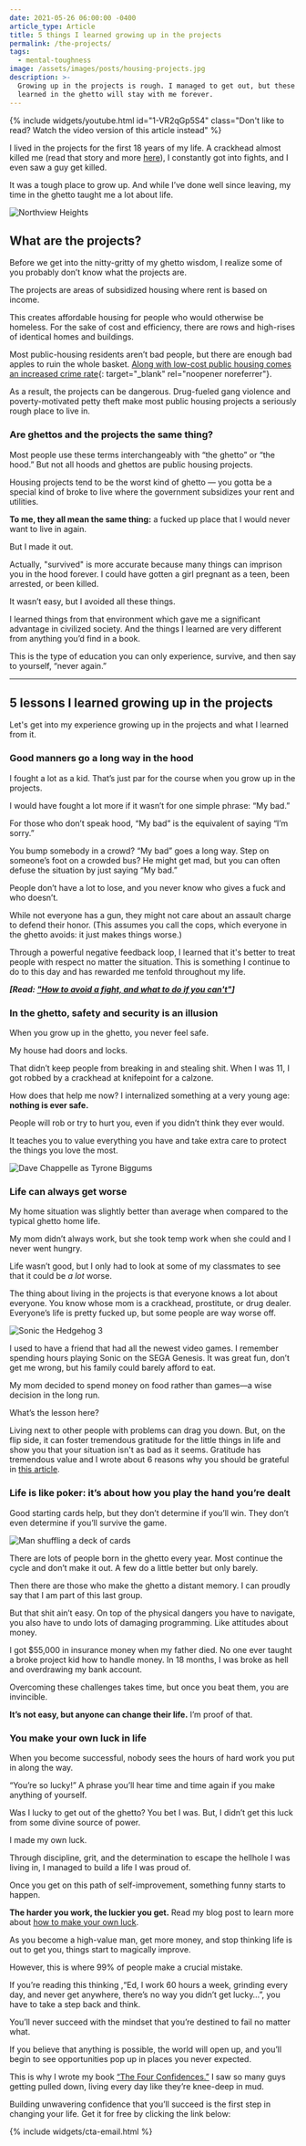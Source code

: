 ```yaml
---
date: 2021-05-26 06:00:00 -0400
article_type: Article
title: 5 things I learned growing up in the projects
permalink: /the-projects/
tags:
  - mental-toughness
image: /assets/images/posts/housing-projects.jpg
description: >-
  Growing up in the projects is rough. I managed to get out, but these lessons I
  learned in the ghetto will stay with me forever.
---
```

{% include widgets/youtube.html id="1-VR2qGp5S4" class="Don't like to read? Watch the video version of this article instead" %}

I lived in the projects for the first 18 years of my life. A crackhead almost killed me (read that story and more [here](/crackhead/)), I constantly got into fights, and I even saw a guy get killed.

It was a tough place to grow up. And while I’ve done well since leaving, my time in the ghetto taught me a lot about life.

![Northview Heights](/assets/images/posts/northview-heights.jpg "This image is from a recent news story about a kid who got shot in Northview Heights. I grew up a few blocks from that building.")

## What are the projects?

Before we get into the nitty-gritty of my ghetto wisdom, I realize some of you probably don’t know what the projects are.

The projects are areas of subsidized housing where rent is based on income.

This creates affordable housing for people who would otherwise be homeless. For the sake of cost and efficiency, there are rows and high-rises of identical homes and buildings.

Most public-housing residents aren’t bad people, but there are enough bad apples to ruin the whole basket. [Along with low-cost public housing comes an increased crime rate](https://www.city-journal.org/html/how-public-housing-harms-cities-12410.html){: target="_blank" rel="noopener noreferrer"}.

As a result, the projects can be dangerous. Drug-fueled gang violence and poverty-motivated petty theft make most public housing projects a seriously rough place to live in.

### Are ghettos and the projects the same thing?

Most people use these terms interchangeably with “the ghetto” or “the hood.” But not all hoods and ghettos are public housing projects.

Housing projects tend to be the worst kind of ghetto — you gotta be a special kind of broke to live where the government subsidizes your rent and utilities.

**To me, they all mean the same thing:** a fucked up place that I would never want to live in again.

But I made it out.

Actually, "survived" is more accurate because many things can imprison you in the hood forever. I could have gotten a girl pregnant as a teen, been arrested, or been killed.

It wasn’t easy, but I avoided all these things.

I learned things from that environment which gave me a significant advantage in civilized society. And the things I learned are very different from anything you’d find in a book.

This is the type of education you can only experience, survive, and then say to yourself, “never again.”

---

## 5 lessons I learned growing up in the projects

Let's get into my experience growing up in the projects and what I learned from it.

### Good manners go a long way in the hood

I fought a lot as a kid. That’s just par for the course when you grow up in the projects.

I would have fought a lot more if it wasn’t for one simple phrase: “My bad.”

For those who don’t speak hood, “My bad” is the equivalent of saying “I’m sorry.”

You bump somebody in a crowd? “My bad” goes a long way. Step on someone’s foot on a crowded bus? He might get mad, but you can often defuse the situation by just saying “My bad.”

People don’t have a lot to lose, and you never know who gives a fuck and who doesn’t.

While not everyone has a gun, they might not care about an assault charge to defend their honor. (This assumes you call the cops, which everyone in the ghetto avoids: it just makes things worse.)

Through a powerful negative feedback loop, I learned that it's better to treat people with respect no matter the situation. This is something I continue to do to this day and has rewarded me tenfold throughout my life.

***\[Read: ["How to avoid a fight, and what to do if you can't"](/how-to-win-a-street-fight/)\]***

### In the ghetto, safety and security is an illusion

When you grow up in the ghetto, you never feel safe.

My house had doors and locks.

That didn’t keep people from breaking in and stealing shit. When I was 11, I got robbed by a crackhead at knifepoint for a calzone.

How does that help me now? I internalized something at a very young age: **nothing is ever safe.**

People will rob or try to hurt you, even if you didn’t think they ever would.

It teaches you to value everything you have and take extra care to protect the things you love the most.

![Dave Chappelle as Tyrone Biggums](/assets/images/posts/tyrone-biggums.jpg "The guy who robbed me looked a little like this")

### Life can always get worse

My home situation was slightly better than average when compared to the typical ghetto home life.

My mom didn’t always work, but she took temp work when she could and I never went hungry.

Life wasn’t good, but I only had to look at some of my classmates to see that it could be *a lot* worse.

The thing about living in the projects is that everyone knows a lot about everyone. You know whose mom is a crackhead, prostitute, or drug dealer. Everyone’s life is pretty fucked up, but some people are way worse off.

![Sonic the Hedgehog 3](/assets/images/posts/sonic-the-hedgehog.jpg "I have many fond memories of playing Sonic 3 with my friends.")

I used to have a friend that had all the newest video games. I remember spending hours playing Sonic on the SEGA Genesis. It was great fun, don’t get me wrong, but his family could barely afford to eat.

My mom decided to spend money on food rather than games—a wise decision in the long run.

What’s the lesson here?

Living next to other people with problems can drag you down. But, on the flip side, it can foster tremendous gratitude for the little things in life and show you that your situation isn't as bad as it seems. Gratitude has tremendous value and I wrote about 6 reasons why you should be grateful in [this article](https://edlatimore.com/6-reasons-to-be-grateful/).

### Life is like poker: it’s about how you play the hand you’re dealt

Good starting cards help, but they don’t determine if you’ll win. They don’t even determine if you’ll survive the game.

![Man shuffling a deck of cards](/assets/images/posts/2021/card-shuffling.jpg)

There are lots of people born in the ghetto every year. Most continue the cycle and don’t make it out. A few do a little better but only barely.

Then there are those who make the ghetto a distant memory. I can proudly say that I am part of this last group.

But that shit ain’t easy. On top of the physical dangers you have to navigate, you also have to undo lots of damaging programming. Like attitudes about money.

I got $55,000 in insurance money when my father died. No one ever taught a broke project kid how to handle money. In 18 months, I was broke as hell and overdrawing my bank account.

Overcoming these challenges takes time, but once you beat them, you are invincible.

**It’s not easy, but anyone can change their life.** I’m proof of that.

### You make your own luck in life

When you become successful, nobody sees the hours of hard work you put in along the way.

“You’re so lucky\!” A phrase you’ll hear time and time again if you make anything of yourself.

Was I lucky to get out of the ghetto? You bet I was. But, I didn’t get this luck from some divine source of power.

I made my own luck.

Through discipline, grit, and the determination to escape the hellhole I was living in, I managed to build a life I was proud of.

Once you get on this path of self-improvement, something funny starts to happen.

**The harder you work, the luckier you get.** Read my blog post to learn more about [how to make your own luck](/how-to-get-lucky/).

As you become a high-value man, get more money, and stop thinking life is out to get you, things start to magically improve.

However, this is where 99% of people make a crucial mistake.

If you’re reading this thinking ,“Ed, I work 60 hours a week, grinding every day, and never get anywhere, there’s no way you didn’t get lucky…”, you have to take a step back and think.

You’ll never succeed with the mindset that you’re destined to fail no matter what.

If you believe that anything is possible, the world will open up, and you’ll begin to see opportunities pop up in places you never expected.

This is why I wrote my book [“The Four Confidences.”](/products/four-confidences/) I saw so many guys getting pulled down, living every day like they’re knee-deep in mud.

Building unwavering confidence that you’ll succeed is the first step in changing your life. Get it for free by clicking the link below:

{% include widgets/cta-email.html %}
